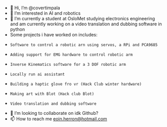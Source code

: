 - 👋 Hi, I’m @covertimpala
- 👀 I’m interested in AI and robotics
- 🌱 I’m currently a student at OsloMet studying electronics engineering and am currently working on a video translation and dubbing software in python
- Some projects i have worked on includes:
-     Software to control a robotic arn using servos, a RPi and PCA9685
-     Adding support for EMG hardware to control robotic arm
-     Inverse Kinematics software for a 3 DOF robotic arm
-     Locally run ai assistant
-     Building a haptic glove fro vr (Hack Club winter hardware)
-     Making art with Blot (Hack club Blot)
-     Video translation and dubbing software
  
- 💞️ I’m looking to collaborate on idk Github?
- 📫 How to reach me 
eoin.herron@hotmail.com

<!---
covertimpala/covertimpala is a ✨ special ✨ repository because its `README.md` (this file) appears on your GitHub profile.
You can click the Preview link to take a look at your changes.
--->

